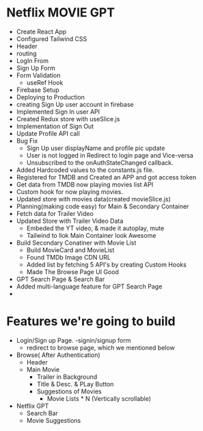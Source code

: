 # Netflix MOVIE GPT

- Create React App
- Configured Tailwind CSS
- Header
- routing
- LogIn From
- Sign Up Form
- Form Validation
  - useRef Hook
- Firebase Setup
- Deploying to Production
- creating Sign Up user account in firebase
- Implemented Sign In user API
- Created Redux store with useSlice.js
- Implementation of Sign Out
- Update Profile API call
- Bug Fix
  - Sign Up user displayName and profile pic update
  - User is not logged in Redirect to login page and Vice-versa
  - Unsubscribed to the onAuthStateChanged callback.
- Added Hardcoded values to the constants.js file.
- Registered for TMDB and Created an APP and got access token
- Get data from TMDB now playing movies list API
- Custom hook for now playing movies.
- Updated store with movies data(created movieSlice.js)
- Planning(making code easy) for Main & Secondary Container
- Fetch data for Trailer Video
- Updated Store with Trailer Video Data
  - Embeded the YT video, & made it autoplay, mute
  - Tailwind to llok Main Container look Awesome
- Build Secondary Conatiner with Movie List
  - Build MovieCard and MovieList
  - Found TMDb Image CDN URL
  - Added list by fetching 5 API's by creating Custom Hooks
  - Made The Browse Page UI Good
- GPT Search Page & Search Bar
- Added multi-language feature for GPT Search Page
-

# Features we're going to build

- Login/Sign up Page.
  -signin/signup form
  - redirect to browse page, which we mentioned below
- Browse( After Authentication)
  - Header
  - Main Movie
    - Trailer in Background
    - Title & Desc. & PLay Button
    - Suggestions of Movies
      - Movie Lists \* N (Vertically scrollable)
- Netflix GPT
  - Search Bar
  - Movie Suggestions
